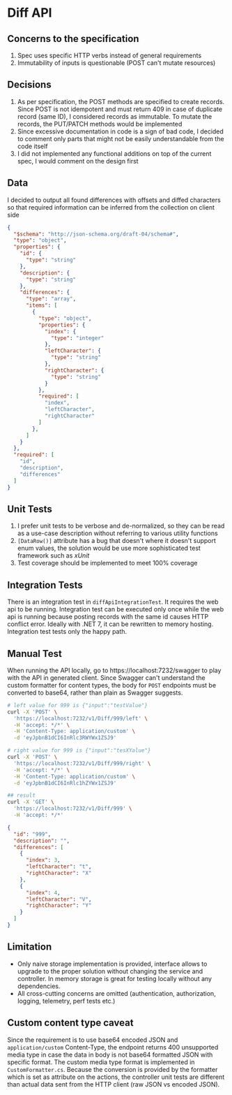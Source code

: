 # Diff API

## Concerns to the specification
1. Spec uses specific HTTP verbs instead of general requirements
2. Immutability of inputs is questionable (POST can't mutate resources)

## Decisions
1. As per specification, the POST methods are specified to create records. Since POST is not idempotent and must return 409 in case of duplicate record (same ID), I considered records as immutable. To mutate the records, the PUT/PATCH methods would be implemented
2. Since excessive documentation in code is a sign of bad code, I decided to comment only parts that might not be easily understandable from the code itself
3. I did not implemented any functional additions on top of the current spec, I would comment on the design first

## Data
I decided to output all found differences with offsets and diffed characters so that required information can be inferred from the collection on client side

```JSON
{
  "$schema": "http://json-schema.org/draft-04/schema#",
  "type": "object",
  "properties": {
    "id": {
      "type": "string"
    },
    "description": {
      "type": "string"
    },
    "differences": {
      "type": "array",
      "items": [
        {
          "type": "object",
          "properties": {
            "index": {
              "type": "integer"
            },
            "leftCharacter": {
              "type": "string"
            },
            "rightCharacter": {
              "type": "string"
            }
          },
          "required": [
            "index",
            "leftCharacter",
            "rightCharacter"
          ]
        },
      ]
    }
  },
  "required": [
    "id",
    "description",
    "differences"
  ]
}
```

## Unit Tests
1. I prefer unit tests to be verbose and de-normalized, so they can be read as a use-case description without referring to various utility functions
2. `[DataRow()]` attribute has a bug that doesn't where it doesn't support enum values, the solution would be use more sophisticated test framework such as *xUnit*
3. Test coverage should be implemented to meet 100% coverage

## Integration Tests
There is an integration test in `diffApiIntegrationTest`. It requires the web api to be running.
Integration test can be executed only once while the web api is running because posting records with the same id causes HTTP conflict error. Ideally with .NET 7, it can be rewritten to memory hosting.
Integration test tests only the happy path.

## Manual Test
When running the API locally, go to https://localhost:7232/swagger to play with the API in generated client. Since Swagger can't understand the custom formatter for content types, the body for `POST` endpoints must be converted to base64, rather than plain as Swagger suggests.

```BASH
# left value for 999 is {"input":"testValue"}
curl -X 'POST' \
  'https://localhost:7232/v1/Diff/999/left' \
  -H 'accept: */*' \
  -H 'Content-Type: application/custom' \
  -d 'eyJpbnB1dCI6InRlc3RWYWx1ZSJ9'

# right value for 999 is {"input":"tesXYalue"}
curl -X 'POST' \
  'https://localhost:7232/v1/Diff/999/right' \
  -H 'accept: */*' \
  -H 'Content-Type: application/custom' \
  -d 'eyJpbnB1dCI6InRlc1hZYWx1ZSJ9'

## result
curl -X 'GET' \
  'https://localhost:7232/v1/Diff/999' \
  -H 'accept: */*'
```

```JSON
{
  "id": "999",
  "description": "",
  "differences": [
    {
      "index": 3,
      "leftCharacter": "t",
      "rightCharacter": "X"
    },
    {
      "index": 4,
      "leftCharacter": "V",
      "rightCharacter": "Y"
    }
  ]
}
```

## Limitation
- Only naive storage implementation is provided, interface allows to upgrade to the proper solution without changing the service and controller. In memory storage is great for testing locally without any dependencies.
- All cross-cutting concerns are omitted (authentication, authorization, logging, telemetry, perf tests etc.)

## Custom content type caveat
Since the requirement is to use base64 encoded JSON and `application/custom` Content-Type, the endpoint returns 400 unsupported media type in case the data in body is not base64 formatted JSON with specific format. The custom media type format is implemented in `CustomFormatter.cs`. Because the conversion is provided by the formatter which is set as attribute on the actions, the controller unit tests are different than actual data sent from the HTTP client (raw JSON vs encoded JSON).
